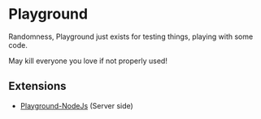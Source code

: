 Playground
===

Randomness, Playground just exists for testing things, playing with some code.

May kill everyone you love if not properly used!

Extensions
---

* [Playground-NodeJs](https://github.com/Evisceration/Playground-NodeJs) (Server side)
